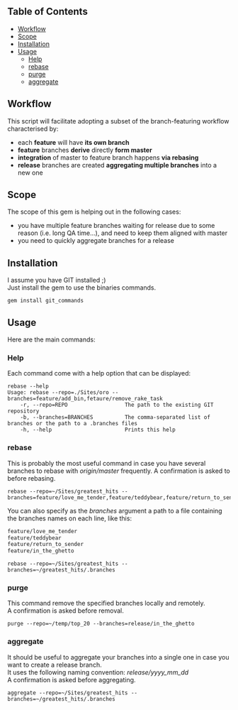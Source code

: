 ## Table of Contents
* [Workflow](#workflow)
* [Scope](#scope)
* [Installation](#installation)
* [Usage](#usage)
  * [Help](#help)
  * [rebase](#rebase)
  * [purge](#purge)
  * [aggregate](#aggregate)

## Workflow
This script will facilitate adopting a subset of the branch-featuring workflow characterised by:
* each **feature** will have **its own branch**
* **feature** branches **derive** directly **form master**
* **integration** of master to feature branch happens **via rebasing**
* **release** branches are created **aggregating multiple branches** into a new one

## Scope
The scope of this gem is helping out in the following cases:
* you have multiple feature branches waiting for release due to some reason (i.e. long QA time...), and need to keep them aligned with master
* you need to quickly aggregate branches for a release

## Installation
I assume you have GIT installed ;)  
Just install the gem to use the binaries commands.
```
gem install git_commands
```

## Usage
Here are the main commands:

### Help
Each command come with a help option that can be displayed:

```
rebase --help
Usage: rebase --repo=./Sites/oro --branches=feature/add_bin,fetaure/remove_rake_task
    -r, --repo=REPO                  The path to the existing GIT repository
    -b, --branches=BRANCHES          The comma-separated list of branches or the path to a .branches files
    -h, --help                       Prints this help
```

### rebase
This is probably the most useful command in case you have several branches to rebase with _origin/master_ frequently.
A confirmation is asked to before rebasing.  

```
rebase --repo=~/Sites/greatest_hits --branches=feature/love_me_tender,feature/teddybear,feature/return_to_sender
```

You can also specify as the *branches* argument a path to a file containing the branches names on each line, like this:

```txt
feature/love_me_tender
feature/teddybear
feature/return_to_sender
feature/in_the_ghetto
```

```
rebase --repo=~/Sites/greatest_hits --branches=~/greatest_hits/.branches
```

### purge
This command remove the specified branches locally and remotely.  
A confirmation is asked before removal.  

```
purge --repo=~/temp/top_20 --branches=release/in_the_ghetto
```

### aggregate
It should be useful to aggregate your branches into a single one in case you want to create a release branch.  
It uses the following naming convention: *release/yyyy_mm_dd*  
A confirmation is asked before aggregating.  

```
aggregate --repo=~/Sites/greatest_hits --branches=~/greatest_hits/.branches
```
